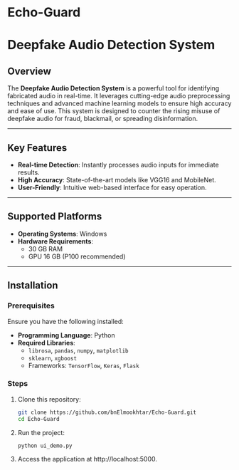 # Echo-Guard
# Deepfake Audio Detection System  

## Overview  
The **Deepfake Audio Detection System** is a powerful tool for identifying fabricated audio in real-time. It leverages cutting-edge audio preprocessing techniques and advanced machine learning models to ensure high accuracy and ease of use. This system is designed to counter the rising misuse of deepfake audio for fraud, blackmail, or spreading disinformation.  

---

## Key Features  
- **Real-time Detection**: Instantly processes audio inputs for immediate results.  
- **High Accuracy**: State-of-the-art models like VGG16 and MobileNet.  
- **User-Friendly**: Intuitive web-based interface for easy operation.  

---

## Supported Platforms  
- **Operating Systems**: Windows  
- **Hardware Requirements**:  
  - 30 GB RAM  
  - GPU 16 GB (P100 recommended)  

---

## Installation  

### Prerequisites  
Ensure you have the following installed:  
- **Programming Language**: Python  
- **Required Libraries**:  
  - `librosa`, `pandas`, `numpy`, `matplotlib`  
  - `sklearn`, `xgboost`  
  - Frameworks: `TensorFlow`, `Keras`, `Flask`  
 

### Steps  
1. Clone this repository:  
   ```bash  
   git clone https://github.com/bnElmookhtar/Echo-Guard.git  
   cd Echo-Guard 
2. Run the project:
    ```bash
    python ui_demo.py  
3. Access the application at http://localhost:5000.

